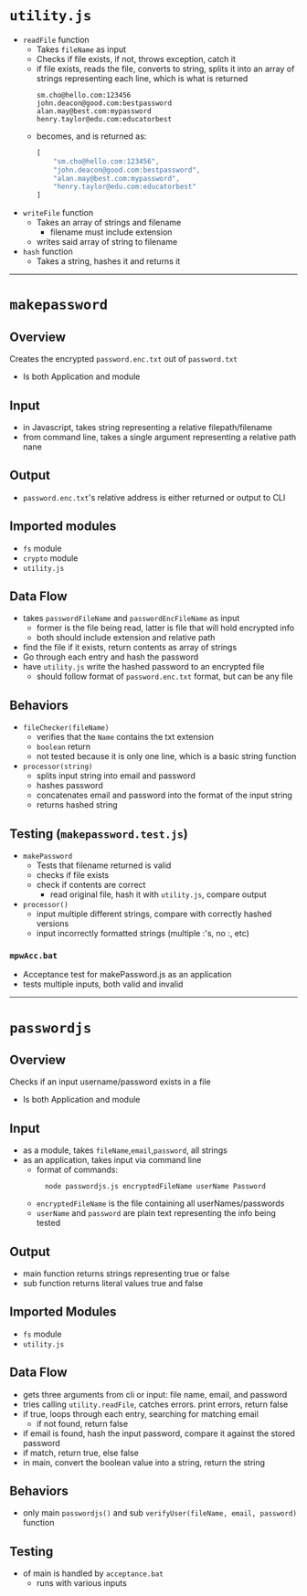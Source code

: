 # `utility.js`
- `readFile` function
  - Takes `fileName` as input
  - Checks if file exists, if not, throws exception, catch it
  - if file exists, reads the file, converts to string, splits it
    into an array of strings representing each line, which is what is returned
      ```
      sm.cho@hello.com:123456
      john.deacon@good.com:bestpassword
      alan.may@best.com:mypassword
      henry.taylor@edu.com:educatorbest
      ```
  - becomes, and is returned as:
      ```js
      [
          "sm.cho@hello.com:123456",
          "john.deacon@good.com:bestpassword",
          "alan.may@best.com:mypassword",
          "henry.taylor@edu.com:educatorbest"        
      ]
      ```
- `writeFile` function
  - Takes an array of strings and filename
    - filename must include extension
  - writes said array of string to filename
- `hash` function
  - Takes a string, hashes it and returns it
---
# `makepassword`
## Overview
Creates the encrypted `password.enc.txt` out of `password.txt`
- Is both Application and module
## Input
- in Javascript, takes string representing a relative filepath/filename
- from command line, takes a single argument representing a relative path nane
## Output
- `password.enc.txt`'s relative address is either returned or output to CLI
## Imported modules
- `fs` module
- `crypto` module
- `utility.js`
## Data Flow
- takes `passwordFileName` and `passwordEncFileName` as input
  - former is the file being read, latter is file that will hold encrypted info
  - both should include extension and relative path
- find the file if it exists, return contents as array of strings
- Go through each entry and hash the password
- have `utility.js` write the hashed password to an encrypted file
  - should follow format of `password.enc.txt` format, but can be any file 
## Behaviors
- `fileChecker(fileName)`
  - verifies that the `Name` contains the txt extension
  - `boolean` return
  - not tested because it is only one line, which is a basic string function
- `processor(string)`
  - splits input string into email and password
  - hashes password
  - concatenates email and password into the format of the input string
  - returns hashed string
## Testing (`makepassword.test.js`)
- `makePassword`
  - Tests that filename returned is valid
  - checks if file exists
  - check if contents are correct
    - read original file, hash it with `utility.js`, compare output
- `processor()`
  - input multiple different strings, compare with correctly hashed versions
  - input incorrectly formatted strings (multiple :'s, no :, etc)
### `mpwAcc.bat`
- Acceptance test for makePassword.js as an application
- tests multiple inputs, both valid and invalid
---
# `passwordjs`
## Overview
Checks if an input username/password exists in a file
- Is both Application and module
## Input
- as a module, takes `fileName`,`email`,`password`, all strings
- as an application, takes input via command line
  - format of commands:
    ```shell
      node passwordjs.js encryptedFileName userName Password
    ```
  - `encryptedFileName` is the file containing all userNames/passwords
  - `userName` and `password` are plain text representing the info being tested
## Output
- main function returns strings representing true or false
- sub function returns literal values true and false
## Imported Modules
- `fs` module
- `utility.js`
## Data Flow
- gets three arguments from cli or input: file name, email, and password
- tries calling `utility.readFile`, catches errors. print errors, return false
- if true, loops through each entry, searching for matching email
  - if not found, return false
- if email is found, hash the input password, compare it against the stored password
- if match, return true, else false
- in main, convert the boolean value into a string, return the string
## Behaviors
- only main `passwordjs()` and sub `verifyUser(fileName, email, password)` function
## Testing
- of main is handled by `acceptance.bat`
  - runs with various inputs